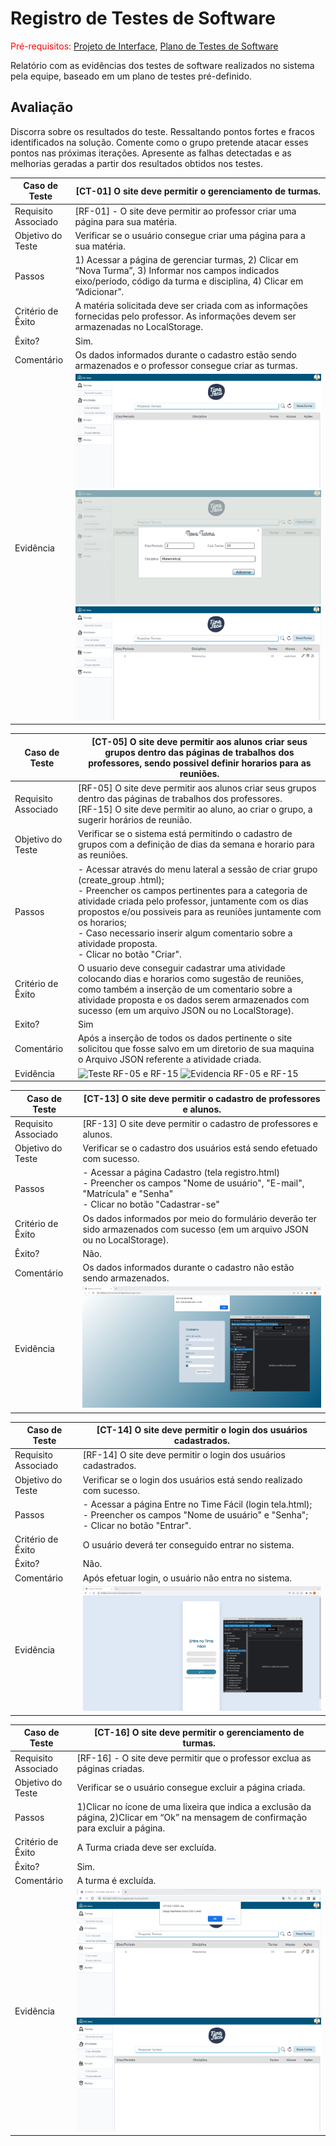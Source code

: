 # Registro de Testes de Software

<span style="color:red">Pré-requisitos: <a href="3-Projeto de Interface.md"> Projeto de Interface</a></span>, <a href="8-Plano de Testes de Software.md"> Plano de Testes de Software</a>

Relatório com as evidências dos testes de software realizados no sistema pela equipe, baseado em um plano de testes pré-definido.

## Avaliação

Discorra sobre os resultados do teste. Ressaltando pontos fortes e fracos identificados na solução. Comente como o grupo pretende atacar esses pontos nas próximas iterações. Apresente as falhas detectadas e as melhorias geradas a partir dos resultados obtidos nos testes.

<!-- > **Links Úteis**:
> - [Ferramentas de Test para Java Script](https://geekflare.com/javascript-unit-testing/) -->

|Caso de Teste        | [CT-01] O site deve permitir o gerenciamento de turmas.      |
|---------------------|-----------------------------------------------------------------------|
|	Requisito Associado | [RF-01] - O site deve permitir ao professor criar uma página para sua matéria.   |
| Objetivo do Teste 	 |  Verificar se o usuário consegue criar uma página para a sua matéria. |
| Passos 	            |  1) Acessar a página de gerenciar turmas, 2) Clicar em “Nova Turma”, 3) Informar nos campos indicados eixo/período, código da turma e disciplina, 4) Clicar em “Adicionar”. |
| Critério de Êxito   | A matéria solicitada deve ser criada com as informações fornecidas pelo professor. As informações devem ser armazenadas no LocalStorage. |
| Êxito?              | Sim.                                                                  |
| Comentário          | Os dados informados durante o cadastro estão sendo armazenados e o professor consegue criar as turmas.   |
| Evidência           | ![gerenciar turmas imagem](img/gerenciar-turmas.png) ![RF-01 imagem 1](img/rf1-gerenciar-turmas.png) ![RF-01 imagem2](img/rf1-info-gerenciar-turmas.png) |

|Caso de Teste        | [CT-05] O site deve permitir aos alunos criar seus grupos dentro das páginas de trabalhos dos professores, sendo possivel definir horarios para as reuniões.|
|---------------------|--------------------------------------------------------------------|
|	Requisito Associado | [RF-05] O site deve permitir aos alunos criar seus grupos dentro das páginas de trabalhos dos professores. <br> [RF-15]  O site deve permitir ao aluno, ao criar o grupo, a sugerir horários de reunião. |
| Objetivo do Teste 	| Verificar se o sistema está permitindo o cadastro de grupos com a definição de dias da semana e horario para as reuniões. |
| Passos 	            | - Acessar através do menu lateral a sessão de criar grupo (create_group .html); <br> - Preencher os campos pertinentes para a categoria de atividade criada pelo professor, juntamente com os dias propostos e/ou possiveis para as reuniões juntamente com os horarios; <br> - Caso necessario inserir algum comentario sobre a atividade proposta. <br> - Clicar no botão "Criar". |
| Critério de Êxito   | O usuario deve conseguir cadastrar uma atividade colocando dias e horarios como sugestão de reuniões, como  também a inserção de um comentario sobre a atividade proposta e os dados serem armazenados com sucesso (em um arquivo JSON ou no LocalStorage).|
| Exito?              | Sim                                                                 |
| Comentário          | Após a inserção de todos os dados pertinente o site solicitou que fosse salvo em um diretorio de sua maquina o Arquivo JSON referente a atividade criada.  |
| Evidência           | ![Teste RF-05 e RF-15](https://github.com/ICEI-PUC-Minas-PMV-ADS/pmv-ads-2023-1-e1-proj-web-t13-g1-TimeFacil/assets/127905690/8a9b0b81-9db3-418c-8fdd-b255520f2012) ![Evidencia RF-05 e RF-15](https://github.com/ICEI-PUC-Minas-PMV-ADS/pmv-ads-2023-1-e1-proj-web-t13-g1-TimeFacil/assets/127905690/f9707cbe-5ab3-421a-9dc8-44f7d1634314)|

|Caso de Teste        | [CT-13] O site deve permitir o cadastro de professores e alunos.      |
|---------------------|-----------------------------------------------------------------------|
|	Requisito Associado | [RF-13] O site deve permitir o cadastro de professores e alunos.      |
| Objetivo do Teste 	 | Verificar se o cadastro dos usuários está sendo efetuado com sucesso.|
| Passos 	            | - Acessar a página Cadastro (tela registro.html) <br> - Preencher os campos "Nome de usuário", "E-mail", "Matrícula" e "Senha" <br> - Clicar no botão "Cadastrar-se" |
| Critério de Êxito   | Os dados informados por meio do formulário deverão ter sido armazenados com sucesso (em um arquivo JSON ou no LocalStorage). |
| Êxito?              | Não.                                                                  |
| Comentário          | Os dados informados durante o cadastro não estão sendo armazenados.   |
| Evidência           | ![RF13](img/testes-RF13.png) |

|Caso de Teste        | [CT-14] O site deve permitir o login dos usuários cadastrados.      |
|---------------------|---------------------------------------------------------------------|
|	Requisito Associado | [RF-14] O site deve permitir o login dos usuários cadastrados.      |
| Objetivo do Teste 	 | Verificar se o login dos usuários está sendo realizado com sucesso.|
| Passos 	            | - Acessar a página Entre no Time Fácil (login tela.html); <br> - Preencher os campos "Nome de usuário" e "Senha"; <br> - Clicar no botão "Entrar". |
| Critério de Êxito   | O usuário deverá ter conseguido entrar no sistema.                  |
| Êxito?              | Não.                                                                |
| Comentário          | Após efetuar login, o usuário não entra no sistema.   |
| Evidência           | ![RF14](img/testes-RF14.png) |

|Caso de Teste        | [CT-16] O site deve permitir o gerenciamento de turmas.      |
|---------------------|-----------------------------------------------------------------------|
|	Requisito Associado | [RF-16] - O site deve permitir que o professor exclua as páginas criadas. |
| Objetivo do Teste 	 | Verificar se o usuário consegue excluir a página criada. |
| Passos 	            |  1)Clicar no ícone de uma lixeira que indica a exclusão da página, 2)Clicar em “Ok” na mensagem de confirmação para excluir a página. |
| Critério de Êxito   | A Turma criada deve ser excluída. |
| Êxito?              | Sim.                                                                  |
| Comentário          | A turma é excluída. |
| Evidência           | ![Imagem de exclusão da turma.](img/rf1-excluir%20turma.png) ![Imagem de sucesso da exclusão](img/gerenciar-turmas.png) |



